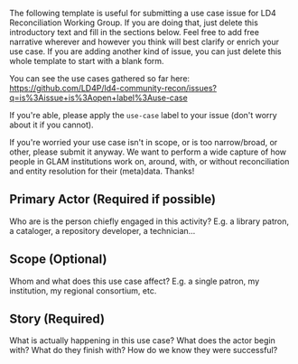 The following template is useful for submitting a use case issue for LD4 Reconciliation Working Group.
If you are doing that, just delete this introductory text and fill in the sections below.
Feel free to add free narrative wherever and however you think will best clarify or enrich your use case.
If you are adding another kind of issue, you can just delete this whole template to start with a blank form.

You can see the use cases gathered so far here: https://github.com/LD4P/ld4-community-recon/issues?q=is%3Aissue+is%3Aopen+label%3Ause-case

If you're able, please apply the `use-case` label to your issue (don't worry about it if you cannot).

If you're worried your use case isn't in scope, or is too narrow/broad, or other, please submit it anyway. We want to perform a wide capture of how people in GLAM institutions work on, around, with, or without reconciliation and entity resolution for their (meta)data. Thanks!

## Primary Actor (Required if possible)

Who are is the person chiefly engaged in this activity? E.g. a library patron, a cataloger, a repository developer, a technician...

## Scope (Optional)

Whom and what does this use case affect? E.g. a single patron, my institution, my regional consortium, etc.

## Story (Required)

What is actually happening in this use case? What does the actor begin with? What do they finish with? How do we know they were successful?
